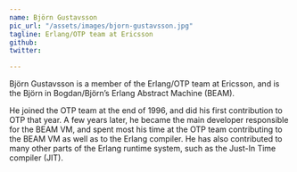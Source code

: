 ```yaml
---
name: Björn Gustavsson
pic_url: "/assets/images/bjorn-gustavsson.jpg"
tagline: Erlang/OTP team at Ericsson
github:
twitter:

---
```

Björn Gustavsson is a member of the Erlang/OTP team at Ericsson, and is the Björn in Bogdan/Björn’s Erlang Abstract Machine (BEAM).

He joined the OTP team at the end of 1996, and did his first contribution to OTP that year. A few years later, he became the main developer responsible for the BEAM VM, and spent most his time at the OTP team contributing to the BEAM VM as well as to the Erlang compiler. He has also contributed to many other parts of the Erlang runtime system, such as the Just-In Time compiler (JIT).
